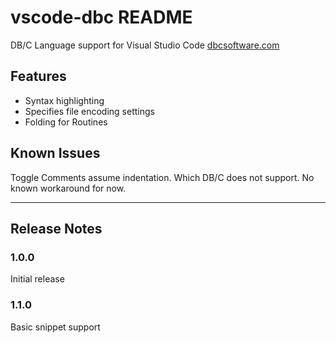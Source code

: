 # vscode-dbc README

DB/C Language support for Visual Studio Code
[dbcsoftware.com](http://dbcsoftware.com/)

## Features

- Syntax highlighting
- Specifies file encoding settings
- Folding for Routines

## Known Issues

Toggle Comments assume indentation. Which DB/C does not support. No known workaround for now.

-----------------------------------------------------------------------------------------------------------
## Release Notes

### 1.0.0

Initial release

### 1.1.0

Basic snippet support